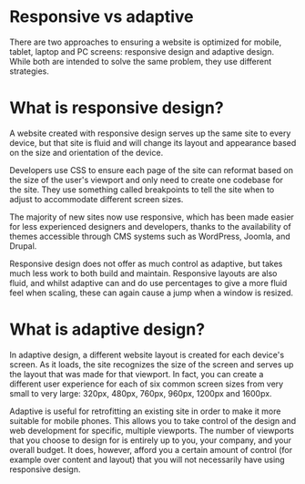 # Responsive vs adaptive

There are two approaches to ensuring a website is optimized for mobile, tablet, laptop and PC screens: responsive design and adaptive design. While both are intended to solve the same problem, they use different strategies.

# What is responsive design?
A website created with responsive design serves up the same site to every device, but that site is fluid and will change its layout and appearance based on the size and orientation of the device.

Developers use CSS to ensure each page of the site can reformat based on the size of the user's viewport and only need to create one codebase for the site. They use something called breakpoints to tell the site when to adjust to accommodate different screen sizes.

The majority of new sites now use responsive, which has been made easier for less experienced designers and developers, thanks to the availability of themes accessible through CMS systems such as WordPress, Joomla, and Drupal.

Responsive design does not offer as much control as adaptive, but takes much less work to both build and maintain. Responsive layouts are also fluid, and whilst adaptive can and do use percentages to give a more fluid feel when scaling, these can again cause a jump when a window is resized.

# What is adaptive design?

In adaptive design, a different website layout is created for each device's screen. As it loads, the site recognizes the size of the screen and serves up the layout that was made for that viewport. In fact, you can create a different user experience for each of six common screen sizes from very small to very large: 320px, 480px, 760px, 960px, 1200px and 1600px.

Adaptive is useful for retrofitting an existing site in order to make it more suitable for mobile phones. This allows you to take control of the design and web development for specific, multiple viewports. The number of viewports that you choose to design for is entirely up to you, your company, and your overall budget. It does, however, afford you a certain amount of control (for example over content and layout) that you will not necessarily have using responsive design.
